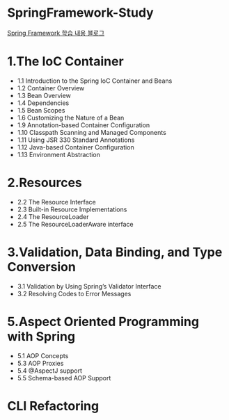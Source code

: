 # SpringFramework-Study
[Spring Framework 학습 내용 블로그](https://always-develop.tistory.com/category/Spring "google link")

# 1.The IoC Container
* 1.1 Introduction to the Spring IoC Container and Beans
* 1.2 Container Overview
* 1.3 Bean Overview
* 1.4 Dependencies
* 1.5 Bean Scopes
* 1.6 Customizing the Nature of a Bean
* 1.9 Annotation-based Container Configuration
* 1.10 Classpath Scanning and Managed Components
* 1.11 Using JSR 330 Standard Annotations
* 1.12 Java-based Container Configuration
* 1.13 Environment Abstraction

# 2.Resources
* 2.2 The Resource Interface
* 2.3 Built-in Resource Implementations
* 2.4 The ResourceLoader
* 2.5 The ResourceLoaderAware interface 

# 3.Validation, Data Binding, and Type Conversion
* 3.1 Validation by Using Spring’s Validator Interface
* 3.2 Resolving Codes to Error Messages

# 5.Aspect Oriented Programming with Spring
* 5.1 AOP Concepts
* 5.3 AOP Proxies
* 5.4 @AspectJ support
* 5.5 Schema-based AOP Support

# CLI Refactoring 
